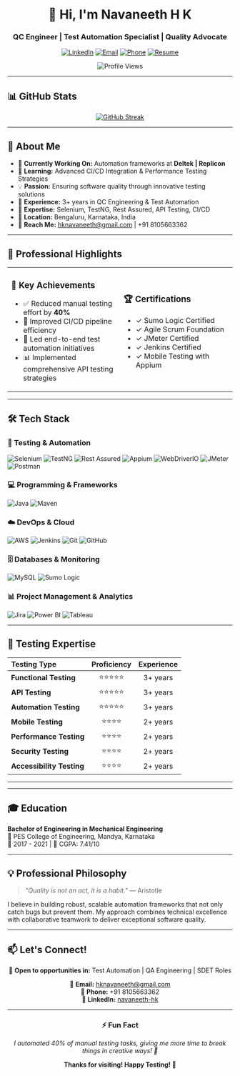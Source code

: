 <div align="center">
  
# 👋 Hi, I'm Navaneeth H K

### QC Engineer | Test Automation Specialist | Quality Advocate

[![LinkedIn](https://img.shields.io/badge/LinkedIn-0077B5?style=for-the-badge&logo=linkedin&logoColor=white)](https://linkedin.com/in/navaneeth-hk)
[![Email](https://img.shields.io/badge/Email-D14836?style=for-the-badge&logo=gmail&logoColor=white)](mailto:hknavaneeth@gmail.com)
[![Phone](https://img.shields.io/badge/Phone-25D366?style=for-the-badge&logo=whatsapp&logoColor=white)](tel:+918105663362)
[![Resume](https://img.shields.io/badge/Resume-4285F4?style=for-the-badge&logo=google-drive&logoColor=white)](https://drive.google.com/file/d/1Z6YVDe_FPgN5f-Qmzb_e3OaqB-F4K_WI/view?usp=sharing)

![Profile Views](https://komarev.com/ghpvc/?username=navaneethhk20&label=Profile%20Views&color=0e75b6&style=flat-square)

</div>

---

## 📊 GitHub Stats

<div align="center">
  
<a href="https://github.com/navaneethhk20">
  <img src="https://github-readme-streak-stats.herokuapp.com/?user=navaneethhk20&theme=tokyonight&hide_border=true" alt="GitHub Streak"/>
</a>

</div>

---

## 🚀 About Me

- 🔭 **Currently Working On:** Automation frameworks at **Deltek | Replicon**
- 🌱 **Learning:** Advanced CI/CD Integration & Performance Testing Strategies
- 💡 **Passion:** Ensuring software quality through innovative testing solutions
- 💼 **Experience:** 3+ years in QC Engineering & Test Automation
- 🎯 **Expertise:** Selenium, TestNG, Rest Assured, API Testing, CI/CD
- 📍 **Location:** Bengaluru, Karnataka, India
- 📧 **Reach Me:** hknavaneeth@gmail.com | +91 8105663362

---

## 💼 Professional Highlights

<table>
<tr>
<td width="50%">

### 🎯 Key Achievements
- ✅ Reduced manual testing effort by **40%**
- 🚀 Improved CI/CD pipeline efficiency
- 🔄 Led end-to-end test automation initiatives
- 📊 Implemented comprehensive API testing strategies

</td>
<td width="50%">

### 🏆 Certifications
- ✓ Sumo Logic Certified
- ✓ Agile Scrum Foundation
- ✓ JMeter Certified
- ✓ Jenkins Certified
- ✓ Mobile Testing with Appium

</td>
</tr>
</table>

---

## 🛠️ Tech Stack

### 🧪 Testing & Automation
![Selenium](https://img.shields.io/badge/Selenium-43B02A?style=for-the-badge&logo=selenium&logoColor=white)
![TestNG](https://img.shields.io/badge/TestNG-DC422E?style=for-the-badge&logo=testng&logoColor=white)
![Rest Assured](https://img.shields.io/badge/Rest_Assured-5BA745?style=for-the-badge&logo=rest-assured&logoColor=white)
![Appium](https://img.shields.io/badge/Appium-662D91?style=for-the-badge&logo=appium&logoColor=white)
![WebDriverIO](https://img.shields.io/badge/WebDriverIO-EA5906?style=for-the-badge&logo=webdriverio&logoColor=white)
![JMeter](https://img.shields.io/badge/JMeter-D22128?style=for-the-badge&logo=apache-jmeter&logoColor=white)
![Postman](https://img.shields.io/badge/Postman-FF6C37?style=for-the-badge&logo=postman&logoColor=white)

### 💻 Programming & Frameworks
![Java](https://img.shields.io/badge/Java-ED8B00?style=for-the-badge&logo=openjdk&logoColor=white)
![Maven](https://img.shields.io/badge/Maven-C71A36?style=for-the-badge&logo=apache-maven&logoColor=white)

### ☁️ DevOps & Cloud
![AWS](https://img.shields.io/badge/AWS-232F3E?style=for-the-badge&logo=amazon-aws&logoColor=white)
![Jenkins](https://img.shields.io/badge/Jenkins-D24939?style=for-the-badge&logo=jenkins&logoColor=white)
![Git](https://img.shields.io/badge/Git-F05032?style=for-the-badge&logo=git&logoColor=white)
![GitHub](https://img.shields.io/badge/GitHub-181717?style=for-the-badge&logo=github&logoColor=white)

### 🗄️ Databases & Monitoring
![MySQL](https://img.shields.io/badge/MySQL-4479A1?style=for-the-badge&logo=mysql&logoColor=white)
![Sumo Logic](https://img.shields.io/badge/Sumo_Logic-000080?style=for-the-badge&logo=sumologic&logoColor=white)

### 📊 Project Management & Analytics
![Jira](https://img.shields.io/badge/Jira-0052CC?style=for-the-badge&logo=jira&logoColor=white)
![Power BI](https://img.shields.io/badge/Power_BI-F2C811?style=for-the-badge&logo=powerbi&logoColor=black)
![Tableau](https://img.shields.io/badge/Tableau-E97627?style=for-the-badge&logo=tableau&logoColor=white)

---

## 🧪 Testing Expertise

<div align="center">

| Testing Type | Proficiency | Experience |
|:-------------|:-----------:|:----------:|
| **Functional Testing** | ⭐⭐⭐⭐⭐ | 3+ years |
| **API Testing** | ⭐⭐⭐⭐⭐ | 3+ years |
| **Automation Testing** | ⭐⭐⭐⭐⭐ | 3+ years |
| **Mobile Testing** | ⭐⭐⭐⭐ | 2+ years |
| **Performance Testing** | ⭐⭐⭐⭐ | 2+ years |
| **Security Testing** | ⭐⭐⭐⭐ | 2+ years |
| **Accessibility Testing** | ⭐⭐⭐⭐ | 2+ years |

</div>

---

---

## 🎓 Education

**Bachelor of Engineering in Mechanical Engineering**  
📍 PES College of Engineering, Mandya, Karnataka  
📅 2017 - 2021 | 🎯 CGPA: 7.41/10

---

## 💡 Professional Philosophy

> *"Quality is not an act, it is a habit."* — Aristotle

I believe in building robust, scalable automation frameworks that not only catch bugs but prevent them. My approach combines technical excellence with collaborative teamwork to deliver exceptional software quality.

---

## 📫 Let's Connect!

<div align="center">

💼 **Open to opportunities in:** Test Automation | QA Engineering | SDET Roles

📧 **Email:** hknavaneeth@gmail.com  
📱 **Phone:** +91 8105663362  
🔗 **LinkedIn:** [navaneeth-hk](https://linkedin.com/in/navaneeth-hk)

</div>

---

<div align="center">
  
### ⚡ Fun Fact
*I automated 40% of manual testing tasks, giving me more time to break things in creative ways! 🐛*

**Thanks for visiting! Happy Testing! 🚀**

</div>
